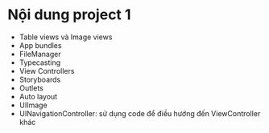 # Nội dung project 1
- Table views và Image views
- App bundles
- FileManager
- Typecasting
- View Controllers
- Storyboards
- Outlets
- Auto layout
- UIImage
- UINavigationController: sử dụng code để điều hướng đến ViewController khác
